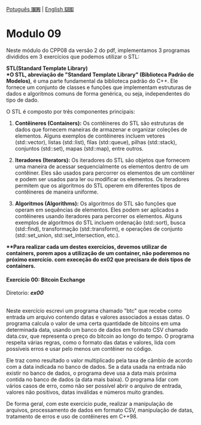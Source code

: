 <a href="" target="_blank">Potuguês **🇧🇷**</a> | <a href="./README_en.md" target="_blank">English **🇺🇸**</a>

# Modulo 09
Neste módulo do CPP08 da versão 2 do pdf, implementamos 3 programas divididos em 3 exercícios que podemos utilizar o STL:

**STL(Standard Template Library)**</br>
<b>*O STL, abreviação de "Standard Template Library" (Biblioteca Padrão de Modelos)</b>, é uma parte fundamental da biblioteca padrão do C++. Ele fornece um conjunto de classes e funções que implementam estruturas de dados e algoritmos comuns de forma genérica, ou seja, independentes do tipo de dado.

O STL é composto por três componentes principais:

1. **Contêineres (Containers):** Os contêineres do STL são estruturas de dados que fornecem maneiras de armazenar e organizar coleções de elementos. Alguns exemplos de contêineres incluem vetores (std::vector), listas (std::list), filas (std::queue), pilhas (std::stack), conjuntos (std::set), mapas (std::map), entre outros.

2. **Iteradores (Iterators):** Os iteradores do STL são objetos que fornecem uma maneira de acessar sequencialmente os elementos dentro de um contêiner. Eles são usados para percorrer os elementos de um contêiner e podem ser usados para ler ou modificar os elementos. Os iteradores permitem que os algoritmos do STL operem em diferentes tipos de contêineres de maneira uniforme.

3. **Algoritmos (Algorithms):** Os algoritmos do STL são funções que operam em sequências de elementos. Eles podem ser aplicados a contêineres usando iteradores para percorrer os elementos. Alguns exemplos de algoritmos do STL incluem ordenação (std::sort), busca (std::find), transformação (std::transform), e operações de conjunto (std::set_union, std::set_intersection, etc.).

<b>**Para realizar cada um destes exercícios, devemos utilizar de containers, porem apos a utilização de um container, não poderemos no próximo exercício. com execeção do ex02 que precisara de dois tipos de containers.</b>

#### Exercício 00: Bitcoin Exchange
Diretorio: _**ex00**_</br></br>

Neste exercício escrevi um programa chamado "btc" que recebe como entrada um arquivo contendo datas e valores associados a essas datas. O programa calcula o valor de uma certa quantidade de bitcoins em uma determinada data, usando um banco de dados em formato CSV chamado data.csv, que representa o preço do bitcoin ao longo do tempo. O programa respeita várias regras, como o formato das datas e valores, lida com possíveis erros e usar pelo menos um contêiner no código.

Ele traz como resultado o valor multiplicado pela taxa de câmbio de acordo com a data indicada no banco de dados. Se a data usada na entrada não existir no banco de dados, o programa deve usa a data mais próxima contida no banco de dados (a data mais baixa). O programa lidar com vários casos de erro, como não ser possível abrir o arquivo de entrada, valores não positivos, datas inválidas e números muito grandes.

De forma geral, com este exercicio pude,  realizar a manipulação de arquivos, processamento de dados em formato CSV, manipulação de datas, tratamento de erros e uso de contêineres em C++98.
